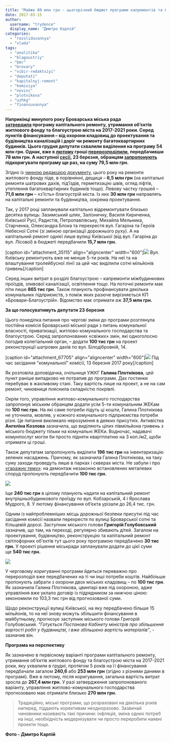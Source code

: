 ```yaml
---
title: "Майже 80 млн грн - цьогорічний бюджет програми капремонтів та благоустрою міста"
date: 2017-03-15
author: 
  username: "trydence"
  display_name: "Дмитро Карпій"
categories: 
  - "rozsliduvannya"
  - "vlada"
tags: 
  - "analitika"
  - "blagoustriy"
  - "bmr"
  - "brovary"
  - "vibir-redaktsiyi"
  - "deputati"
  - "kapitalnyj-remont"
  - "komisiya"
  - "novini"
  - "plotnikova"
  - "uzhkg"
  - "finansuvannya"
---
```


**Наприкінці минулого року Броварська міська рада [затвердила](http://brovary-rada.gov.ua/documents/26484.html) програму капітального ремонту, утримання об’єктів житлового фонду та благоустрою міста на 2017-2021 роки. Серед пунктів фінансування – від охорони кладовищ до проектування та будівництва каналізацій і доріг чи ремонту багатоквартирних будинків. Цього грудня депутати схвалили виділення на програму 54 млн грн. Однак, вже в [лютому](https://mpz.brovary.org/anons-9-lyutogo-vidbudetsya-chergova-sesiya-brovarskoyi-miskrady/) гроші [перерозподілили](http://brovary-rada.gov.ua/documents/26725.html), передбачивши 78 млн грн. А наступної [сесії](https://mpz.brovary.org/anons-23-bereznya-vidbudetsya-chergova-sesiya-brovarskoyi-miskoyi-rady/), 23 березня, обранцям [запропонують](http://brovary-rada.gov.ua/documents/26780.html) підкоригувати програму ще раз, на суму 79,5 млн грн.**

Згідно із [чинною редакцією документу](https://onedrive.live.com/view.aspx?resid=76CC13A1B9E773BD!3037&ithint=file%2cxlsx&app=Excel&authkey=!AKjOgU7ygFROjtA), цього року на ремонти житлового фонду піде, в порівнянні, дещиця – **6,5 млн грн** (на капітальні ремонти шатрових дахів, під’їздів, герметизацію швів, огляд ліфтів, утеплення багатоквартирних будинків тощо). Левову частку грошей – **71,6 млн грн** – «з’їсть» благоустрій міста. Із них **30 млн грн** направлять на капітальні ремонти та будівництва, зокрема проектування.

Так, у 2017 році запланували капітально відремонтувати близько десятка вулиць: Зазимський шлях, Залізничну, Василя Кириченка, Київської Русі, Радистів, Петропавлівську, Михайла Мельника, Старченка, Олександра Блока та перехрестя вул. Гагаріна та Героїв Небесної Сотні (зі зміною організації дорожнього руху). А на капітальний ремонт однієї лише вулиці Київської (від вул. Гагаріна до вул. Лісової) в бюджеті передбачили **15,7 млн грн.**

\[caption id="attachment\_35115" align="aligncenter" width="600"\][![](https://mpz.brovary.org/wp-content/uploads/2015/03/kiyivska-rozruha.jpg)](https://mpz.brovary.org/wp-content/uploads/2015/03/kiyivska-rozruha.jpg) Вул. Київську ремонтують вже не менше 5-ти років. На неї та на влаштування тролейбусної лінії за цей час виділили сотні мільйонів гривень\[/caption\]

Серед інших витрат в розділі благоустрою – капремонти міжбудинкових проїздів, зливової каналізації, освітлення тощо. На поточні ремонти має піти лише **865 тис грн.** Також планують профінансувати декілька комунальних підприємств, з поміж яких разюче вирізняється КП «Бровари-Благоустрій». Відомство має отримати аж **37,5 млн грн.**

**За що голосуватимуть депутати 23 березня**

Цього понеділка питання про чергові зміни до програми розглянула постійна комісія Броварської міської ради з питань комунальної власності, приватизації, житлово-комунального господарства та благоустрою. Серед запропонованих «свіжих» змін, які одноголосно погодив колегіальний орган, – додати **100 тис грн** на проект реконструкції шатрових дахів по вул. Білодібровній, 14.

\[caption id="attachment\_67705" align="aligncenter" width="600"\][![](https://mpz.brovary.org/wp-content/uploads/2017/03/UZHKG-programa-finansuvannya_00013.jpg)](https://mpz.brovary.org/wp-content/uploads/2017/03/UZHKG-programa-finansuvannya_00013.jpg) Під час засідання "комунальної" комісії, 13 березня 2017 року\[/caption\]

Як розповіла доповідачка, очільниця УЖКГ **Галина Плотнікова**, цей пункт раніше випадково не потрапив до програми. Дах гостинки перебуває в жахливому стані. Таку вартість лише на проект, а не на сам ремонт, чиновниця пояснила складністю покрівлі.

Окрім того, управління житлово-комунального господарства запропонує міським обранцям додати усім 5-ти комунальним ЖЕКам по **100 тис грн.** На які саме потреби підуть ці кошти, Галина Плотнікова не уточнила, мовляв, у кожного комунального підприємства потреби різні. Це питання викликало нерозуміння в деяких присутніх. Активістка **Ангеліна Козлова** зазначила, що виділяють цілих півмільйона гривень з міського бюджету тільки на комунальні ЖЕКи. Водночас, надавачі комунпослуг могли би просто підняти квартплатню на 3 коп./м2, щоби отримати ці гроші.

Також депутатам запропонують виділити **196 тис грн** на інвентаризацію зелених насаджень. Причому, як зазначила Галина Плотнікова, на таку суму заходи проведуть лише в парках і скверах міста. Не забули і про [«гаражну тему»](https://mpz.brovary.org/garazhnyj-konflikt-memorandum-pro-porozuminnya-spodivayutsya-pidpysaty-vzhe-10-bereznya/): на демонтаж незаконно встановлених металевих споруд пропонують передбачити **100 тис грн.**

[![](https://mpz.brovary.org/wp-content/uploads/2015/05/Garazhi-NVK-SHkola-8-05.2015_00003.jpg)](https://mpz.brovary.org/wp-content/uploads/2015/05/Garazhi-NVK-SHkola-8-05.2015_00003.jpg)

Іще **240 тис грн** в цілому планують надати на капітальний ремонт внутрішньобудинкового проїзду по вул. Кобзарській, 4 і Ярослава Мудрого, 8. У лютому фінансування об’єкта урізали до 26,4 тис. грн.

Одним із найпроблемніших місць дорожньої безпеки присутні під час засідання комісії назвали перехрестя по вулиці Броварської сотні та Кільцевій дорозі. Заступник міського голови **Григорій Голубовський** зазначив, що там, на переході, регулярно збивають дітей. Загалом на проектування, будівництво, реконструкцію та капітальний ремонт світлофорних об'єктів тут цього року програмою передбачено **30 тис грн.** У проекті рішення міськради запланували додати до цієї суми ще **540 тис грн.**

[![](https://mpz.brovary.org/wp-content/uploads/2017/03/UZHKG-programa-finansuvannya_00011.jpg)](https://mpz.brovary.org/wp-content/uploads/2017/03/UZHKG-programa-finansuvannya_00011.jpg)

У черговому коригуванні програми йдеться переважно про перерозподіл вже передбачених на ті чи інші потреби коштів. Найбільше пропонують забрати з охорони двох міських кладовищ – по **100 тис грн**. Як зазначила Галина Плотнікова, цвинтарі вже під охороною, адже управління вже уклало договір із підрядником за нижчою ціною: зекономили по 103,3 тис грн від прогнозованої суми.

Щодо реконструкції вулиці Київської, на яку передбачено більше 15 мільйонів, то на неї знову можуть збільшити фінансування в майбутньому, прогнозує заступник міського голови Григорій Голубовський. _"Готується Постанова Кабінету міністрів про збільшення вартості робіт у будівництві, і вже збільшено вартість матеріалів"_, - зазначив він.

**Програма на перспективу**

Як зазначено в первісному варіанті програми капітального ремонту, утримання об’єктів житлового фонду та благоустрою міста на 2017-2021 роки, яку ухвалили в грудні, протягом 5 років на її фінансування передбачали загалом **240,6** або **253 млн грн** (згідно з різними даними в програмі). Вже в лютому, після коригування, загальна вартість витрат зросла до **267,4 млн грн.** У разі затвердження запропонованого варіанту, управління житлово-комунального господарства прогнозовано має отримати близько **270 млн грн.**

> Традиційно, міські програми, що розраховані на декілька років наперед, піддають корективам неодноразово. Зазвичай чиновники називають такі причини: інфляція, зміна одних потреб на інші, необхідність модернізувати чи просто переробити наявні проекти тощо.

**Фото - Дмитро Карпій**
